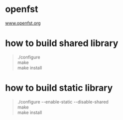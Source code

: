 # openfst
www.openfst.org

# how to build shared library
> ./configure  
> make  
> make install  

# how to build static library
> ./configure --enable-static --disable-shared  
> make  
> make install  

